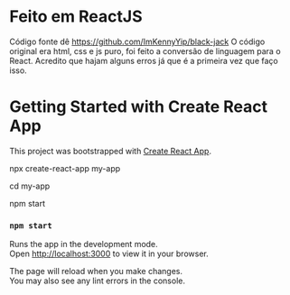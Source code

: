 # Feito em ReactJS #
Código fonte dê https://github.com/ImKennyYip/black-jack
O código original era html, css e js puro, foi feito a conversão de linguagem para o React.
Acredito que hajam alguns erros já que é a primeira vez que faço isso.

# Getting Started with Create React App

This project was bootstrapped with [Create React App](https://github.com/facebook/create-react-app).

npx create-react-app my-app

cd my-app

npm start

### `npm start`

Runs the app in the development mode.\
Open [http://localhost:3000](http://localhost:3000) to view it in your browser.

The page will reload when you make changes.\
You may also see any lint errors in the console.

